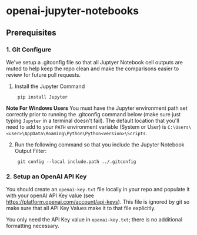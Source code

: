 # openai-jupyter-notebooks

## Prerequisites

### 1. Git Configure
We've setup a .gitconfig file so that all Juptyer Notebook cell outputs are muted to help keep the repo clean and make the comparisons easier to review for future pull requests.


1. Install the Jupyter Command 
    
        pip install Jupyter

**Note For Windows Users**
You must have the Jupyter environment path set correctly prior to running the .gitconfig command below (make sure just typing `Jupyter` in a terminal doesn't fail). The default location that you'll need to add to your `PATH` environment variable (System or User) is `C:\Users\<user>\AppData\Roaming\Python\Python<version>\Scripts`.

2. Run the following command so that you include the Jupyter Notebook Output Filter:

        git config --local include.path ../.gitconfig



### 2. Setup an OpenAI API Key
You should create an `openai-key.txt` file locally in your repo and populate it with your openAI API Key value (see https://platform.openai.com/account/api-keys). This file is ignored by git so make sure that all API Key Values make it to that file explicitly. 

You only need the API Key value in `openai-key.txt`; there is no additional formatting necessary.